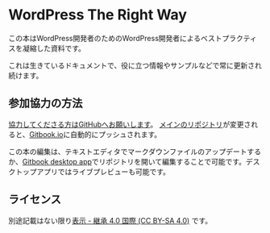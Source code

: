 # WordPress The Right Way

この本はWordPress開発者のためのWordPress開発者によるベストプラクティスを凝縮した資料です。

これは生きているドキュメントで、役に立つ情報やサンプルなどで常に更新され続けます。

## 参加協力の方法

[協力してくださる方はGitHubへお願いします](https://github.com/Tarendai/WordPress-The-Right-Way)。 [メインのリポジトリ](https://github.com/Tarendai/WordPress-The-Right-Way)が変更されると、[Gitbook.io](https://www.gitbook.io/book/tarendai/wordpress-the-right-way/activity)に自動的にプッシュされます。

この本の編集は、テキストエディタでマークダウンファイルのアップデートするか、[Gitbook desktop app](https://github.com/GitbookIO/editor/blob/master/README.md)でリポジトリを開いて編集することで可能です。デスクトップアプリではライブプレビューも可能です。

## ライセンス

別途記載はない限り[表示 - 継承 4.0 国際 \(CC BY-SA 4.0\)](http://creativecommons.org/licenses/by-sa/4.0/) です。

